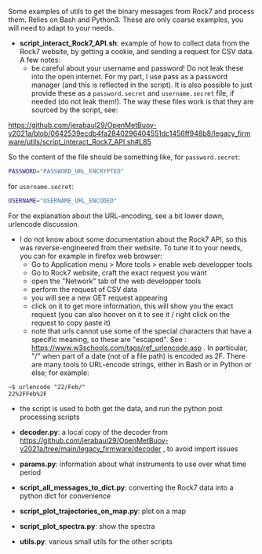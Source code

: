 Some examples of utils to get the binary messages from Rock7 and process them. Relies on Bash and Python3. These are only coarse examples, you will need to adapt to your needs.

- **script_interact_Rock7_API.sh**: example of how to collect data from the Rock7 website, by getting a cookie, and sending a request for CSV data. A few notes:
  - be careful about your username and password! Do not leak these into the open internet. For my part, I use pass as a password manager (and this is reflected in the script). It is also possible to just provide these as a ```password.secret``` and ```username.secret``` file, if needed (do not leak them!). The way these files work is that they are sourced by the script, see:

https://github.com/jerabaul29/OpenMetBuoy-v2021a/blob/0642539ecdb4fa2840296404551dc1456ff948b8/legacy_firmware/utils/script_interact_Rock7_API.sh#L85

So the content of the file should be something like, for ```password.secret```:

```bash
PASSWORD="PASSWORD_URL_ENCRYPTED"
```

for ```username.secret```:

```bash
USERNAME="USERNAME_URL_ENCODED"
```

For the explanation about the URL-encoding, see a bit lower down, urlencode discussion.

  - I do not know about some documentation about the Rock7 API, so this was reverse-engineered from their website. To tune it to your needs, you can for example in firefox web browser:
    - Go to Application menu > More tools > enable web developper tools
    - Go to Rock7 website, craft the exact request you want
    - open the "Network" tab of the web developper tools
    - perform the request of CSV data
    - you will see a new GET request appearing
    - click on it to get more information, this will show you the exact request (you can also hoover on it to see it / right click on the request to copy paste it)
    - note that urls cannot use some of the special characters that have a specific meaning, so these are "escaped". See : https://www.w3schools.com/tags/ref_urlencode.asp . In particular, "/" when part of a date (not of a file path) is encoded as 2F. There are many tools to URL-encode strings, either in Bash or in Python or else; for example:
    
```
~$ urlencode "22/Feb/"
22%2FFeb%2F
```

  - the script is used to both get the data, and run the python post processing scripts

- **decoder.py**: a local copy of the decoder from https://github.com/jerabaul29/OpenMetBuoy-v2021a/tree/main/legacy_firmware/decoder , to avoid import issues

- **params.py**: information about what instruments to use over what time period

- **script_all_messages_to_dict.py**: converting the Rock7 data into a python dict for convenience

- **script_plot_trajectories_on_map.py**: plot on a map

- **script_plot_spectra.py**: show the spectra

- **utils.py**: various small utils for the other scripts
